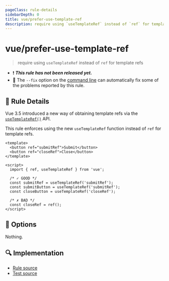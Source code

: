 ```yaml
---
pageClass: rule-details
sidebarDepth: 0
title: vue/prefer-use-template-ref
description: require using `useTemplateRef` instead of `ref` for template refs
---
```


# vue/prefer-use-template-ref

> require using `useTemplateRef` instead of `ref` for template refs

- :exclamation: <badge text="This rule has not been released yet." vertical="middle" type="error"> _**This rule has not been released yet.**_ </badge>
- :wrench: The `--fix` option on the [command line](https://eslint.org/docs/user-guide/command-line-interface#fixing-problems) can automatically fix some of the problems reported by this rule.

## :book: Rule Details

Vue 3.5 introduced a new way of obtaining template refs via
the [`useTemplateRef()`](https://vuejs.org/guide/essentials/template-refs.html#accessing-the-refs) API.

This rule enforces using the new `useTemplateRef` function instead of `ref` for template refs.

<eslint-code-block fix :rules="{'vue/prefer-use-template-ref': ['error']}">

```vue
<template>
  <button ref="submitRef">Submit</button>
  <button ref="closeRef">Close</button>
</template>

<script>
  import { ref, useTemplateRef } from 'vue';

  /* ✓ GOOD */
  const submitRef = useTemplateRef('submitRef');
  const submitButton = useTemplateRef('submitRef');
  const closeButton = useTemplateRef('closeRef');

  /* ✗ BAD */
  const closeRef = ref();
</script>
```

</eslint-code-block>

## :wrench: Options

Nothing.

## :mag: Implementation

- [Rule source](https://github.com/vuejs/eslint-plugin-vue/blob/master/lib/rules/prefer-use-template-ref.js)
- [Test source](https://github.com/vuejs/eslint-plugin-vue/blob/master/tests/lib/rules/prefer-use-template-ref.js)
